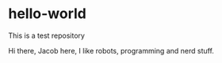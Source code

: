 # hello-world

This is a test repository

Hi there, Jacob here, I like robots, programming and nerd stuff.
